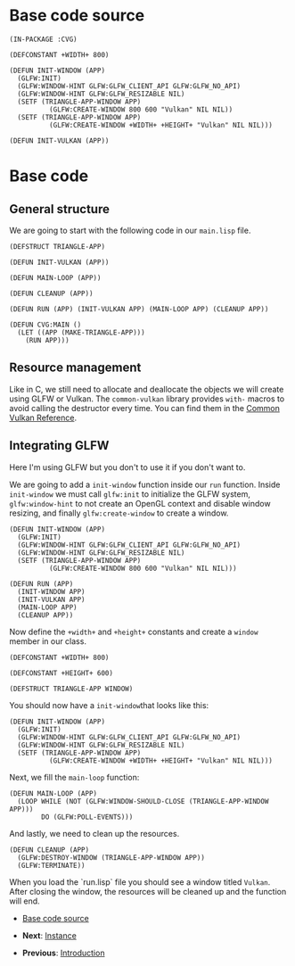 <h1 id="header:CVG:BASE-CODE-SOURCE-HEADER">Base code source</h1>

`````Lisp
(IN-PACKAGE :CVG)

(DEFCONSTANT +WIDTH+ 800)

(DEFUN INIT-WINDOW (APP)
  (GLFW:INIT)
  (GLFW:WINDOW-HINT GLFW:GLFW_CLIENT_API GLFW:GLFW_NO_API)
  (GLFW:WINDOW-HINT GLFW:GLFW_RESIZABLE NIL)
  (SETF (TRIANGLE-APP-WINDOW APP)
          (GLFW:CREATE-WINDOW 800 600 "Vulkan" NIL NIL))
  (SETF (TRIANGLE-APP-WINDOW APP)
          (GLFW:CREATE-WINDOW +WIDTH+ +HEIGHT+ "Vulkan" NIL NIL)))

(DEFUN INIT-VULKAN (APP))
`````

<h1 id="header:CVG:BASE-CODE-HEADER">Base code</h1>

<h2 id="header:ADP:HEADERTAG5">General structure</h2>

We are going to start with the following code in our ``` main.lisp ``` file\.

`````Lisp
(DEFSTRUCT TRIANGLE-APP)

(DEFUN INIT-VULKAN (APP))

(DEFUN MAIN-LOOP (APP))

(DEFUN CLEANUP (APP))

(DEFUN RUN (APP) (INIT-VULKAN APP) (MAIN-LOOP APP) (CLEANUP APP))

(DEFUN CVG:MAIN ()
  (LET ((APP (MAKE-TRIANGLE-APP)))
    (RUN APP)))
`````

<h2 id="header:ADP:HEADERTAG6">Resource management</h2>

Like in C\, we still need to allocate and deallocate the objects we will create using GLFW or Vulkan\. 
The ``` common-vulkan ``` library provides ``` with- ``` macros to avoid calling the destructor every time\. You can find them in the <a href="/docs/reference/reference.md#header:COMMON-VULKAN:API-REFERENCE-HEADER">Common Vulkan Reference</a>\.

<h2 id="header:ADP:HEADERTAG7">Integrating GLFW</h2>

Here I\'m using GLFW but you don\'t to use it if you don\'t want to\.

We are going to add a ``` init-window ``` function inside our ``` run ``` function\. Inside ``` init-window ``` we must call ``` glfw:init ``` to initialize the GLFW system\, ``` glfw:window-hint ``` to not create an OpenGL context and disable window resizing\, and finally ``` glfw:create-window ``` to create a window\.

`````Lisp
(DEFUN INIT-WINDOW (APP)
  (GLFW:INIT)
  (GLFW:WINDOW-HINT GLFW:GLFW_CLIENT_API GLFW:GLFW_NO_API)
  (GLFW:WINDOW-HINT GLFW:GLFW_RESIZABLE NIL)
  (SETF (TRIANGLE-APP-WINDOW APP)
          (GLFW:CREATE-WINDOW 800 600 "Vulkan" NIL NIL)))

(DEFUN RUN (APP)
  (INIT-WINDOW APP)
  (INIT-VULKAN APP)
  (MAIN-LOOP APP)
  (CLEANUP APP))
`````

Now define the ``` +width+ ``` and ``` +height+ ``` constants and create a ``` window ``` member in our class\.

`````Lisp
(DEFCONSTANT +WIDTH+ 800)

(DEFCONSTANT +HEIGHT+ 600)

(DEFSTRUCT TRIANGLE-APP WINDOW)
`````

You should now have a ``` init-window ```that looks like this\:

`````Lisp
(DEFUN INIT-WINDOW (APP)
  (GLFW:INIT)
  (GLFW:WINDOW-HINT GLFW:GLFW_CLIENT_API GLFW:GLFW_NO_API)
  (GLFW:WINDOW-HINT GLFW:GLFW_RESIZABLE NIL)
  (SETF (TRIANGLE-APP-WINDOW APP)
          (GLFW:CREATE-WINDOW +WIDTH+ +HEIGHT+ "Vulkan" NIL NIL)))
`````

Next\, we fill the ``` main-loop ``` function\:

`````Lisp
(DEFUN MAIN-LOOP (APP)
  (LOOP WHILE (NOT (GLFW:WINDOW-SHOULD-CLOSE (TRIANGLE-APP-WINDOW APP)))
        DO (GLFW:POLL-EVENTS)))
`````

And lastly\, we need to clean up the resources\.

`````Lisp
(DEFUN CLEANUP (APP)
  (GLFW:DESTROY-WINDOW (TRIANGLE-APP-WINDOW APP))
  (GLFW:TERMINATE))
`````

When you load the \`run\.lisp\` file you should see a window titled ``` Vulkan ```\. After closing the window\, the resources will be cleaned up and the function will end\.

* <a href="/docs/guide/base-code/main.md#header:CVG:BASE-CODE-SOURCE-HEADER">Base code source</a>

* <strong>Next</strong>\: <a href="/docs/guide/instance/instance.md#header:CVG:INSTANCE-HEADER">Instance</a>
* <strong>Previous</strong>\: <a href="/docs/guide/introduction.md#header:CVG:INTRODUCTION-HEADER">Introduction</a>

